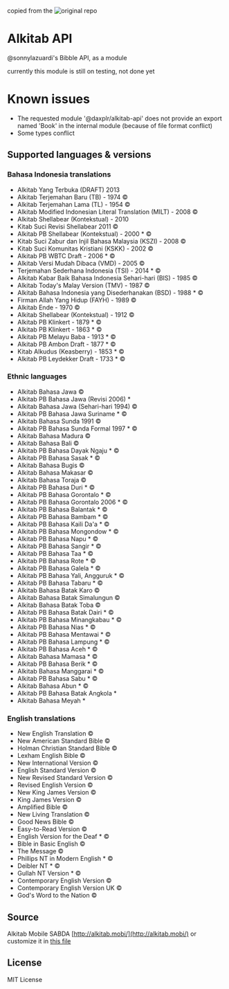 copied from the ![original repo](https://github.com/sonnylazuardi/alkitab-api)

# Alkitab API

@sonnylazuardi's Bibble API, as a module

currently this module is still on testing, not done yet

# Known issues
- The requested module '@daxplr/alkitab-api' does not provide an export named 'Book' in the internal module (because of file format conflict)
- Some types conflict

## Supported languages & versions

### Bahasa Indonesia translations

- Alkitab Yang Terbuka (DRAFT) 2013
- Alkitab Terjemahan Baru (TB) - 1974 ©
- Alkitab Terjemahan Lama (TL) - 1954 ©
- Alkitab Modified Indonesian Literal Translation (MILT) - 2008 ©
- Alkitab Shellabear (Kontekstual) - 2010
- Kitab Suci Revisi Shellabear 2011 ©
- Alkitab PB Shellabear (Kontekstual) - 2000 \* ©
- Kitab Suci Zabur dan Injil Bahasa Malaysia (KSZI) - 2008 ©
- Kitab Suci Komunitas Kristiani (KSKK) - 2002 ©
- Alkitab PB WBTC Draft - 2006 \* ©
- Alkitab Versi Mudah Dibaca (VMD) - 2005 ©
- Terjemahan Sederhana Indonesia (TSI) - 2014 \* ©
- Alkitab Kabar Baik Bahasa Indonesia Sehari-hari (BIS) - 1985 ©
- Alkitab Today's Malay Version (TMV) - 1987 ©
- Alkitab Bahasa Indonesia yang Disederhanakan (BSD) - 1988 \* ©
- Firman Allah Yang Hidup (FAYH) - 1989 ©
- Alkitab Ende - 1970 ©
- Alkitab Shellabear (Kontekstual) - 1912 ©
- Alkitab PB Klinkert - 1879 \* ©
- Alkitab PB Klinkert - 1863 \* ©
- Alkitab PB Melayu Baba - 1913 \* ©
- Alkitab PB Ambon Draft - 1877 \* ©
- Kitab Alkudus (Keasberry) - 1853 \* ©
- Alkitab PB Leydekker Draft - 1733 \* ©

### Ethnic languages 
- Alkitab Bahasa Jawa ©
- Alkitab PB Bahasa Jawa (Revisi 2006) \*
- Alkitab Bahasa Jawa (Sehari-hari 1994) ©
- Alkitab PB Bahasa Jawa Suriname \* ©
- Alkitab Bahasa Sunda 1991 ©
- Alkitab PB Bahasa Sunda Formal 1997 \* ©
- Alkitab Bahasa Madura ©
- Alkitab Bahasa Bali ©
- Alkitab PB Bahasa Dayak Ngaju \* ©
- Alkitab PB Bahasa Sasak \* ©
- Alkitab Bahasa Bugis ©
- Alkitab Bahasa Makasar ©
- Alkitab Bahasa Toraja ©
- Alkitab PB Bahasa Duri \* ©
- Alkitab PB Bahasa Gorontalo \* ©
- Alkitab PB Bahasa Gorontalo 2006 \* ©
- Alkitab PB Bahasa Balantak \* ©
- Alkitab PB Bahasa Bambam \* ©
- Alkitab PB Bahasa Kaili Da'a \* ©
- Alkitab PB Bahasa Mongondow \* ©
- Alkitab PB Bahasa Napu \* ©
- Alkitab PB Bahasa Sangir \* ©
- Alkitab PB Bahasa Taa \* ©
- Alkitab PB Bahasa Rote \* ©
- Alkitab PB Bahasa Galela \* ©
- Alkitab PB Bahasa Yali, Angguruk \* ©
- Alkitab PB Bahasa Tabaru \* ©
- Alkitab Bahasa Batak Karo ©
- Alkitab Bahasa Batak Simalungun ©
- Alkitab Bahasa Batak Toba ©
- Alkitab PB Bahasa Batak Dairi \* ©
- Alkitab PB Bahasa Minangkabau \* ©
- Alkitab PB Bahasa Nias \* ©
- Alkitab PB Bahasa Mentawai \* ©
- Alkitab PB Bahasa Lampung \* ©
- Alkitab PB Bahasa Aceh \* ©
- Alkitab Bahasa Mamasa \* ©
- Alkitab PB Bahasa Berik \* ©
- Alkitab Bahasa Manggarai \* ©
- Alkitab PB Bahasa Sabu \* ©
- Alkitab Bahasa Abun \* ©
- Alkitab PB Bahasa Batak Angkola \*
- Alkitab Bahasa Meyah \*

### English translations

- New English Translation ©
- New American Standard Bible ©
- Holman Christian Standard Bible ©
- Lexham English Bible ©
- New International Version ©
- English Standard Version ©
- New Revised Standard Version ©
- Revised English Version ©
- New King James Version ©
- King James Version ©
- Amplified Bible ©
- New Living Translation ©
- Good News Bible ©
- Easy-to-Read Version ©
- English Version for the Deaf \* ©
- Bible in Basic English ©
- The Message ©
- Phillips NT in Modern English \* ©
- Deibler NT \* ©
- Gullah NT Version \* ©
- Contemporary English Version ©
- Contemporary English Version UK ©
- God's Word to the Nation ©

## Source

Alkitab Mobile SABDA [http://alkitab.mobi/](http://alkitab.mobi/)
or customize it in [this file](src/index.ts)

## License

MIT License
